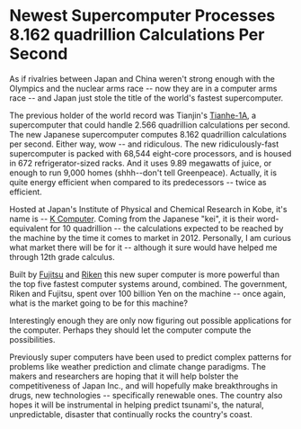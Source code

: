 # Newest Supercomputer Processes 8.162 quadrillion Calculations Per Second

As if rivalries between Japan and China weren't strong enough with the Olympics and the nuclear arms race -- now they are in a computer arms race -- and Japan just stole the title of the world's fastest supercomputer.

The previous holder of the world record was Tianjin's <a href="http://en.wikipedia.org/wiki/Tianhe-I" title="Tianhe-I">Tianhe-1A</a>, a supercomputer that could handle 2.566 quadrillion calculations per second. The new Japanese supercomputer computes 8.162 quadrillion calculations per second. Either way, wow -- and ridiculous. The new ridiculously-fast supercomputer is packed with 68,544  eight-core processors, and is housed in 672 refrigerator-sized racks. And it uses 9.89 megawatts of juice, or enough to run 9,000 homes (shhh--don't tell Greenpeace). Actually, it is quite energy efficient when compared to its predecessors -- twice as efficient.

Hosted at Japan's Institute of Physical and Chemical Research in Kobe, it's name is -- <a href="http://en.wikipedia.org/wiki/K_computer" title="K Computer">K Computer</a>. Coming from the Japanese "kei", it is their word-equivalent for 10 quadrillion -- the calculations expected to be reached by the machine by the time it comes to market in 2012. Personally, I am curious what market there will be for it -- although it sure would have helped me through 12th grade calculus. 

Built by <a href="http://www.fujitsu.com/">Fujitsu</a> and <a href="http://www.riken.go.jp/">Riken</a> this new super computer is more powerful than the top five fastest computer systems around, combined. The government, Riken and Fujitsu, spent over 100 billion Yen on the machine -- once again, what is the market going to be for this machine?

Interestingly enough they are only now figuring out possible applications for the computer. Perhaps they should let the computer compute the possibilities. 

Previously super computers have been used to predict complex patterns for problems like weather prediction and climate change paradigms. The makers and researchers are hoping that it will help bolster the competitiveness of Japan Inc., and will hopefully make breakthroughs in drugs, new technologies -- specifically renewable ones. The country also hopes it will be instrumental in helping predict tsunami's, the natural, unpredictable, disaster that continually rocks the country's coast.